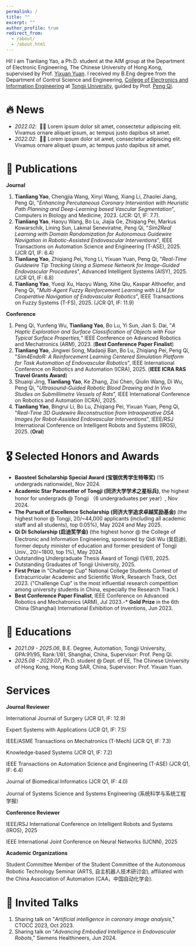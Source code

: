```yaml
---
permalink: /
title: ""
excerpt: ""
author_profile: true
redirect_from: 
  - /about/
  - /about.html
---
```


Hi! I am Tianliang Yao, a Ph.D. student at the AIM group at the Department of Electronic Engineering, The Chinese University of Hong Kong, supervised by Prof. [Yixuan Yuan](http://www.ee.cuhk.edu.hk/~yxyuan/). I received my B.Eng degree from the Department of Control Science and Engineering, [College of Electronics and Information Engineering](https://see.tongji.edu.cn/) at [Tongji University](https://www.tongji.edu.cn/), guided by Prof. [Peng Qi](https://cse.tongji.edu.cn/6b/68/c15581a158568/page.htm).


# 🔥 News
- *2022.02*: &nbsp;🎉🎉 Lorem ipsum dolor sit amet, consectetur adipiscing elit. Vivamus ornare aliquet ipsum, ac tempus justo dapibus sit amet. 
- *2022.02*: &nbsp;🎉🎉 Lorem ipsum dolor sit amet, consectetur adipiscing elit. Vivamus ornare aliquet ipsum, ac tempus justo dapibus sit amet. 

# 📝 Publications 
**Journal**
1. **Tianliang Yao**, Chengjia Wang, Xinyi Wang, Xiang Li, Zhaolei Jiang, Peng Qi, "*Enhancing Percutaneous Coronary Intervention with Heuristic Path Planning and Deep-Learning based Vascular Segmentation*", Computers in Biology and Medicine, 2023. (JCR: Q1, IF: 7.7).
2. **Tianliang Yao**, Haoyu Wang, Bo Lu, Jiajia Ge, Zhiqiang Pei, Markus Kowarschik, Lining Sun, Lakmal Seneviratne, Peng Qi, "*Sim2Real Learning with Domain Randomization for Autonomous Guidewire Navigation in Robotic-Assisted Endovascular Interventions*", IEEE Transactions on Automation Science and Engineering (T-ASE), 2025. (JCR Q1, IF: 6.4)
3. **Tianliang Yao**, Zhiqiang Pei, Yong Li, Yixuan Yuan, Peng Qi, "*Real-Time Guidewire Tip Tracking Using a Siamese Network for Image-Guided Endovascular Procedures*", Advanced Intelligent Systems (AISY), 2025. (JCR Q1, IF: 6.8)
4. **Tianliang Yao**, Yueqi Xu, Haoyu Wang, Xihe Qiu, Kaspar Althoefer, and Peng Qi, "*Multi-Agent Fuzzy Reinforcement Learning with LLM for Cooperative Navigation of Endovascular Robotics*", IEEE Transactions on Fuzzy Systems (T-FS), 2025. (JCR Q1, IF: 11.9)

**Conference**
1. Peng Qi, Yunfeng Wu, **Tianliang Yao**, Bo Lu, Yi Sun, Jian S. Dai, "*A Haptic Exploration and Surface Classification of Objects with Four Typical Surface Properties,*" IEEE Conference on Advanced Robotics and Mechatronics (ARM), 2023. (**Best Conference Paper Finalist**)
2. **Tianliang Yao**, Jingwei Song, Madaoji Ban, Bo Lu, Zhiqiang Pei, Peng Qi, "*Sim4EndoR: A Reinforcement Learning Centered Simulation Platform for Task Automation of Endovascular Robotics*", IEEE International Conference on Robotics and Automation (ICRA), 2025. (**IEEE ICRA RAS Travel Grants Award**)
3. Shuaiqi Jing, **Tianliang Yao**, Ke Zhang, Zixi Chen, Qiulin Wang, Di Wu, Peng Qi, "*Ultrasound-Guided Robotic Blood Drawing and In Vivo Studies on Submillimetre Vessels of Rats*”, IEEE International Conference on Robotics and Automation (ICRA), 2025.
4. **Tianliang Yao**, Bingrui Li, Bo Lu, Zhiqiang Pei, Yixuan Yuan, Peng Qi, "*Real-Time 3D Guidewire Reconstruction from Intraoperative DSA Images for Robot-Assisted Endovascular Interventions*", IEEE/RSJ International Conference on Intelligent Robots and Systems (IROS), 2025. (**Oral**)

# 🎖 Selected Honors and Awards
- **Baosteel Scholarship Special Award (宝钢优秀学生特等奖)** (15 undergrads nationwide), Nov 2024.
- **Academic Star Pacesetter of Tongji (同济大学学术之星标兵)**, the highest honor for undergrads @ Tongji （6 undergraduates per year）, Nov 2024.
- **The Pursuit of Excellence Scholarship (同济大学追求卓越奖励基金)** (the highest honor @ Tongji, 20/~44,000 applicants (including all academic staff and all students), top 0.05%), May 2024 and May 2025.
- **Qi Di Scholarship (启迪奖学金)** (the highest honor @ the College of Electronic and Information Engineering, sponsored by Qidi Wu (吴启迪), former deputy minister of education and former president of Tongji Univ., 20/~1800, top 1%), May 2024.
- Outstanding Undergraduate Thesis Award of Tongji (1/61), 2025.
- Outstanding Graduates of Tongji University, 2025.
- **First Prize** in “Challenge Cup” National College Students Contest of Extracurricular Academic and Scientific Work, Research Track, Oct 2023.
("Challenge Cup" is the most influential research competition among university students in China, especially the Research Track.)
- **Best Conference Paper Finalist**, IEEE Conference on Advanced Robotics and Mechatronics (ARM), Jul 2023.-* **Gold Prize** in the 6th China (Shanghai) International Exhibition of Inventions, Jun 2023.

# 📖 Educations
- *2021.09 - 2025.06*, B.E. Degree, Automation, Tongji University, GPA:91/95, Rank:1/61, Shanghai, China, Supervisor: Prof. Peng Qi.
- *2025.08 - 2029.07*, Ph.D. student @ Dept. of EE, The Chinese University of Hong Kong, Hong Kong SAR, China, Supervisor: Prof. Yixuan Yuan.

# Services

**Journal Reviewer**

International Journal of Surgery (JCR Q1, IF: 12.9)

Expert Systems with Applications (JCR Q1, IF: 7.5)

IEEE/ASME Transactions on Mechatronics (T-Mech) (JCR Q1, IF: 7.3)

Knowledge-based Systems (JCR Q1, IF: 7.2)

IEEE Transactions on Automation Science and Engineering (T-ASE) (JCR Q1, IF: 6.4)

Journal of Biomedical Informatics (JCR Q1, IF: 4.0)

Journal of Systems Science and Systems Engineering (系统科学与系统工程学报)

**Conference Reviewer**

IEEE/RSJ International Conference on Intelligent Robots and Systems (IROS), 2025

IEEE International Joint Conference on Neural Networks (IJCNN), 2025

**Academic Organizations**

Student Committee Member of the Student Committee of the Autonomous Robotic Technology Seminar (ARTS, 自主机器人技术研讨会), affiliated with the China Association of Automation (CAA，中国自动化学会).

# 💬 Invited Talks
1. Sharing talk on "*Artificial intelligence in coronary image analysis*," CTOCC 2023, Oct 2023.
2. Sharing talk on “*Advancing Embodied Intelligence in Endovascular Robots*,” Siemens Healthineers, Jun 2024.
